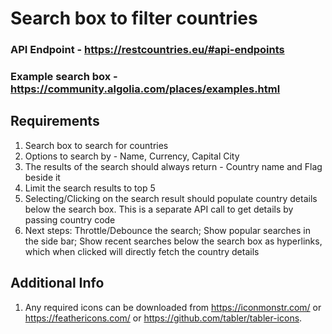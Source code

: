# Search box to filter countries

### API Endpoint - https://restcountries.eu/#api-endpoints
### Example search box - https://community.algolia.com/places/examples.html

## Requirements

1. Search box to search for countries
2. Options to search by - Name, Currency, Capital City
3. The results of the search should always return - Country name and Flag beside it
4. Limit the search results to top 5
5. Selecting/Clicking on the search result should populate country details below the search box. This is a separate API call to get details by passing country code
6. Next steps: Throttle/Debounce the search; Show popular searches in the side bar; Show recent searches below the search box as hyperlinks, which when clicked will directly fetch the country details

## Additional Info

1. Any required icons can be downloaded from https://iconmonstr.com/ or https://feathericons.com/ or https://github.com/tabler/tabler-icons.

